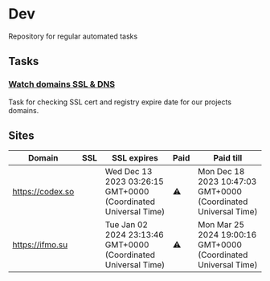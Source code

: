 # Dev

Repository for regular automated tasks

## Tasks

### [Watch domains SSL & DNS](.github/workflows/watch-domains-ssl-dns.yml)

Task for checking SSL cert and registry expire date for our projects domains.

## Sites

| Domain | SSL | SSL expires | Paid | Paid till |
| - | - | - | - | - |
| https://codex.so |  | Wed Dec 13 2023 03:26:15 GMT+0000 (Coordinated Universal Time) | ⚠️ | Mon Dec 18 2023 10:47:03 GMT+0000 (Coordinated Universal Time) |
| https://ifmo.su |  | Tue Jan 02 2024 23:13:46 GMT+0000 (Coordinated Universal Time) | ⚠️ | Mon Mar 25 2024 19:00:16 GMT+0000 (Coordinated Universal Time) |
